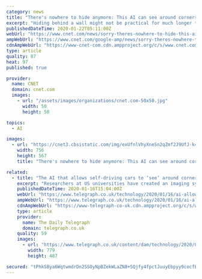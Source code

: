 ```yaml
---
category: news
title: "There's nowhere to hide anymore: This AI can see around corners"
excerpt: "Hiding behind a wall might not be practical for much longer thanks to new technology that uses artificial intelligence to see and even read around corners. A team of researchers from Princeton, Stanford, Rice and Southern Methodist universities devised a system that uses powerful lasers similar to a laser pointer. The beam is bounced off a ..."
publishedDateTime: 2020-01-22T05:11:00Z
webUrl: "https://www.cnet.com/news/sorry-theres-nowhere-to-hide-this-ai-can-see-around-corners/"
ampWebUrl: "https://www.cnet.com/google-amp/news/sorry-theres-nowhere-to-hide-this-ai-can-see-around-corners/"
cdnAmpWebUrl: "https://www-cnet-com.cdn.ampproject.org/c/s/www.cnet.com/google-amp/news/sorry-theres-nowhere-to-hide-this-ai-can-see-around-corners/"
type: article
quality: 87
heat: 97
published: true

provider:
  name: CNET
  domain: cnet.com
  images:
    - url: "/assets/images/organizations/cnet.com-50x50.jpg"
      width: 50
      height: 50

topics:
  - AI

images:
  - url: "https://cnet3.cbsistatic.com/img/exUfnlVhyXneSn2qZmf2J9UfJ-k=/756x567/2020/01/09/e0e4d486-f8d6-46bd-b260-426ee82d8d3f/rs-show-ces-2020-sld-laser-lights-holdingstill.jpg"
    width: 756
    height: 567
    title: "There's nowhere to hide anymore: This AI can see around corners"

related:
  - title: "The AI that allows self-driving cars to ‘see’ around corners"
    excerpt: "Researchers at US universities have created an imaging system powered by artificial intelligence that could help self-driving cars \"see\" around corners in minute detail to identify hazards."
    publishedDateTime: 2020-01-16T15:04:00Z
    webUrl: "https://www.telegraph.co.uk/technology/2020/01/16/ai-allows-self-driving-cars-see-around-corners/"
    ampWebUrl: "https://www.telegraph.co.uk/technology/2020/01/16/ai-allows-self-driving-cars-see-around-corners/amp/"
    cdnAmpWebUrl: "https://www-telegraph-co-uk.cdn.ampproject.org/c/s/www.telegraph.co.uk/technology/2020/01/16/ai-allows-self-driving-cars-see-around-corners/amp/"
    type: article
    provider:
      name: The Daily Telegraph
      domain: telegraph.co.uk
    quality: 59
    images:
      - url: "https://www.telegraph.co.uk/content/dam/technology/2020/02/03/wallpaper-panels_trans_NvBQzQNjv4BqEo7ukXPj3dSVEb29e9SgADGlvRPkLrU2fMgxYfCf0eU.PNG"
        width: 779
        height: 487

secured: "tPhkSBya6WqtwmdrDn2SSOyNpBZekWLaZN8+SQjfy4fpctJuuyEbpyy9cocfB+xssNQpwXaduT6kFcaYNGAgaSAYsNIWmmL21NcWj9eUowtuG9nZgg00VOsL4TZYNZTOUSr0sC853lfBsgmBM7NnsxMh0vE/3yYxmG4uD/MPKYRRpnDohjD8AWE+TN24lEcOdFbniMC7FkKPz2cbHrc9cr8VBpqJua40wXoV/kmk7P+W+/BjdRYrb9yM7rCuqWHhO5E5onR49ZChV7XgSfDP2LFHTmM3NXBECq2jfxorijFEap4MGZdGcxOVteuA0hkcen6WaMDMWwmzmdOt1aLILDTfKbCuDK8i1dg4auUq/KLsGQO98X01WnzDGitdP5hNqcx5K9Sd4Leb/nAzLYrhLjZqWMZ14yGm3v0R+vZx3/PdNxMHUuTFAciSZJU+Y/wPi8vZVASI0j3tT46iHBiNWA==;ixUPVB4L3wE1XS38hw9FjA=="
---
```


